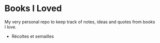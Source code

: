Books I Loved
=============

My very personal repo to keep track of notes, ideas and quotes from books I love.

- Récoltes et semailles
